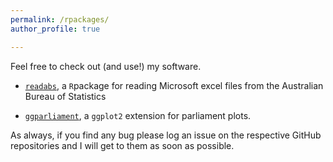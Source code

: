 ```yaml
---
permalink: /rpackages/
author_profile: true

---
```


Feel free to check out (and use!) my software.


* [`readabs`](https://zmeers.github.io/readabs/), a `R`package for reading Microsoft excel files from the Australian Bureau of Statistics

* [`ggparliament`](https://github.com/RobWHickman/ggparliament), a `ggplot2` extension for parliament plots.


As always, if you find any bug please log an issue on the respective GitHub repositories and I will get to them as soon as possible. 
